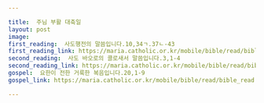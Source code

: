 ```yaml
---

title:  주님 부활 대축일
layout: post 
image:  
first_reading:  사도행전의 말씀입니다.10,34ㄱ.37ㄴ-43
first_reading_link: https://maria.catholic.or.kr/mobile/bible/read/bible_read.asp?m=1&n=133&p=37
second_reading:  사도 바오로의 콜로새서 말씀입니다.3,1-4
second_reading_link: https://maria.catholic.or.kr/mobile/bible/read/bible_read.asp?m=2&n=152&p=8
gospel:  요한이 전한 거룩한 복음입니다.20,1-9
gospel_link: https://maria.catholic.or.kr/mobile/bible/read/bible_read.asp?m=2&n=150&p=20

---
```


